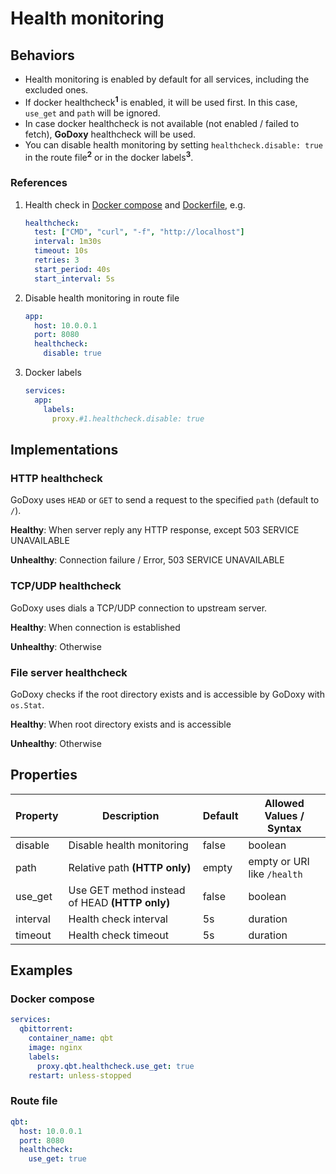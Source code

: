 # Health monitoring

## Behaviors

- Health monitoring is enabled by default for all services, including the excluded ones.
- If docker healthcheck<sup style="font-weight: bold;">1</sup> is enabled, it will be used first. In this case, `use_get` and `path` will be ignored.
- In case docker healthcheck is not available (not enabled / failed to fetch), **GoDoxy** healthcheck will be used.
- You can disable health monitoring by setting `healthcheck.disable: true` in the route file<sup style="font-weight: bold;">2</sup> or in the docker labels<sup style="font-weight: bold;">3</sup>.

### References

1. Health check in [Docker compose](https://docs.docker.com/reference/compose-file/services/#healthcheck) and [Dockerfile](https://docs.docker.com/engine/reference/builder/#healthcheck), e.g.

   ```yaml
   healthcheck:
     test: ["CMD", "curl", "-f", "http://localhost"]
     interval: 1m30s
     timeout: 10s
     retries: 3
     start_period: 40s
     start_interval: 5s
   ```

2. Disable health monitoring in route file

   ```yaml
   app:
     host: 10.0.0.1
     port: 8080
     healthcheck:
       disable: true
   ```

3. Docker labels

   ```yaml
   services:
     app:
       labels:
         proxy.#1.healthcheck.disable: true
   ```

## Implementations

### HTTP healthcheck

GoDoxy uses `HEAD` or `GET` to send a request to the specified `path` (default to `/`).

**Healthy**: When server reply any HTTP response, except 503 SERVICE UNAVAILABLE

**Unhealthy**: Connection failure / Error, 503 SERVICE UNAVAILABLE

### TCP/UDP healthcheck

GoDoxy uses dials a TCP/UDP connection to upstream server.

**Healthy**: When connection is established

**Unhealthy**: Otherwise

### File server healthcheck

GoDoxy checks if the root directory exists and is accessible by GoDoxy with `os.Stat`.

**Healthy**: When root directory exists and is accessible

**Unhealthy**: Otherwise

## Properties

| Property | Description                                    | Default | Allowed Values / Syntax     |
| -------- | ---------------------------------------------- | ------- | --------------------------- |
| disable  | Disable health monitoring                      | false   | boolean                     |
| path     | Relative path **(HTTP only)**                  | empty   | empty or URI like `/health` |
| use_get  | Use GET method instead of HEAD **(HTTP only)** | false   | boolean                     |
| interval | Health check interval                          | 5s      | duration                    |
| timeout  | Health check timeout                           | 5s      | duration                    |

## Examples

### Docker compose

```yaml
services:
  qbittorrent:
    container_name: qbt
    image: nginx
    labels:
      proxy.qbt.healthcheck.use_get: true
    restart: unless-stopped
```

### Route file

```yaml
qbt:
  host: 10.0.0.1
  port: 8080
  healthcheck:
    use_get: true
```
